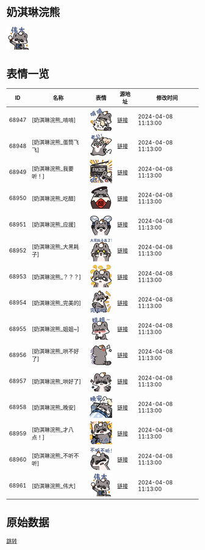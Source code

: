 # 奶淇琳浣熊

<img src="./cover.png" height="60" alt="cover" />

# 表情一览

|ID|名称|表情|源地址|修改时间|
|----|----|----|----|----|
|68947|[奶淇琳浣熊_啃啃]|<img src="./pic/068947_%5B奶淇琳浣熊_啃啃%5D.png" height="60" alt="啃啃"/>|[链接](https://i0.hdslb.com/bfs/garb/3f5166e607823d60f7d9eebb7e0357cb78af4fd3.png)|2024-04-08 11:13:00|
|68948|[奶淇琳浣熊_蛋筒飞飞]|<img src="./pic/068948_%5B奶淇琳浣熊_蛋筒飞飞%5D.png" height="60" alt="蛋筒飞飞"/>|[链接](https://i0.hdslb.com/bfs/garb/f34fdd8b36e153dff7b3aa0c836bee68d14de846.png)|2024-04-08 11:13:00|
|68949|[奶淇琳浣熊_我要听！]|<img src="./pic/068949_%5B奶淇琳浣熊_我要听！%5D.png" height="60" alt="我要听！"/>|[链接](https://i0.hdslb.com/bfs/garb/b99dbc543cecbd4a943dca956981b7d86e5e6a7d.png)|2024-04-08 11:13:00|
|68950|[奶淇琳浣熊_吃醋]|<img src="./pic/068950_%5B奶淇琳浣熊_吃醋%5D.png" height="60" alt="吃醋"/>|[链接](https://i0.hdslb.com/bfs/garb/d287975a381a32d77cc3eee09ab9d0964f52da58.png)|2024-04-08 11:13:00|
|68951|[奶淇琳浣熊_应援]|<img src="./pic/068951_%5B奶淇琳浣熊_应援%5D.png" height="60" alt="应援"/>|[链接](https://i0.hdslb.com/bfs/garb/ff2ff5d42f0f358ebad8ed21b1d01bde64953324.png)|2024-04-08 11:13:00|
|68952|[奶淇琳浣熊_大黑耗子]|<img src="./pic/068952_%5B奶淇琳浣熊_大黑耗子%5D.png" height="60" alt="大黑耗子"/>|[链接](https://i0.hdslb.com/bfs/garb/490dd5372cecfc3228def1f2d83cbc8027650c85.png)|2024-04-08 11:13:00|
|68953|[奶淇琳浣熊_？？？]|<img src="./pic/068953_%5B奶淇琳浣熊_？？？%5D.png" height="60" alt="？？？"/>|[链接](https://i0.hdslb.com/bfs/garb/7220452c307d4317b863292ac0464411cea3ed66.png)|2024-04-08 11:13:00|
|68954|[奶淇琳浣熊_完美的]|<img src="./pic/068954_%5B奶淇琳浣熊_完美的%5D.png" height="60" alt="完美的"/>|[链接](https://i0.hdslb.com/bfs/garb/ab3d992378f6e791a7370d12cdb0eb8602f71c9a.png)|2024-04-08 11:13:00|
|68955|[奶淇琳浣熊_姐姐~]|<img src="./pic/068955_%5B奶淇琳浣熊_姐姐~%5D.png" height="60" alt="姐姐~"/>|[链接](https://i0.hdslb.com/bfs/garb/129670e63f0b57c682e07ce4bc267997a3370301.png)|2024-04-08 11:13:00|
|68956|[奶淇琳浣熊_哄不好了]|<img src="./pic/068956_%5B奶淇琳浣熊_哄不好了%5D.png" height="60" alt="哄不好了"/>|[链接](https://i0.hdslb.com/bfs/garb/5ce344b559b3b8456ecf5682632fad5a5a3e4292.png)|2024-04-08 11:13:00|
|68957|[奶淇琳浣熊_哄好了]|<img src="./pic/068957_%5B奶淇琳浣熊_哄好了%5D.png" height="60" alt="哄好了"/>|[链接](https://i0.hdslb.com/bfs/garb/9359ebfc6da1c0e0ae536e8ca4c228767b349d14.png)|2024-04-08 11:13:00|
|68958|[奶淇琳浣熊_晚安]|<img src="./pic/068958_%5B奶淇琳浣熊_晚安%5D.png" height="60" alt="晚安"/>|[链接](https://i0.hdslb.com/bfs/garb/b3641a7f43fd6c47e5c37bc80b61bcd9631b7403.png)|2024-04-08 11:13:00|
|68959|[奶淇琳浣熊_才八点！]|<img src="./pic/068959_%5B奶淇琳浣熊_才八点！%5D.png" height="60" alt="才八点！"/>|[链接](https://i0.hdslb.com/bfs/garb/c41f011554edcef819dd9a7198d89e1b462521b0.png)|2024-04-08 11:13:00|
|68960|[奶淇琳浣熊_不听不听]|<img src="./pic/068960_%5B奶淇琳浣熊_不听不听%5D.png" height="60" alt="不听不听"/>|[链接](https://i0.hdslb.com/bfs/garb/79a258a95f33e8d94a22937e75f5bb94383cdb2a.png)|2024-04-08 11:13:00|
|68961|[奶淇琳浣熊_伟大]|<img src="./pic/068961_%5B奶淇琳浣熊_伟大%5D.png" height="60" alt="伟大"/>|[链接](https://i0.hdslb.com/bfs/garb/f0380e3aff538642d9958833c7d6d71e5ad5e8bd.png)|2024-04-08 11:13:00|

# 原始数据

[跳转](./raw.json)

